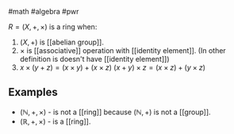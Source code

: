#math #algebra #pwr

$R = (X, +, \times)$ is a ring when:
1. $(X, +)$ is [[abelian group]].
2. $\times$ is [[associative]] operation with [[identity element]]. (In other definition is doesn't have [[identity element]])
3. $x \times ( y + z) = (x \times y) + (x \times z)$
   $(x + y) \times z = (x \times z) + (y \times z)$

## Examples
- $(\mathbb{N}, +, \times)$ - is not a [[ring]]  because $(\mathbb{N}, +)$ is not a [[group]].
- $(\mathbb{R}, +, \times)$ - is a [[ring]].